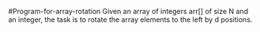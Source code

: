 #Program-for-array-rotation
Given an array of integers arr[] of size N and an integer, the task is to rotate the array elements to the left by d positions.
